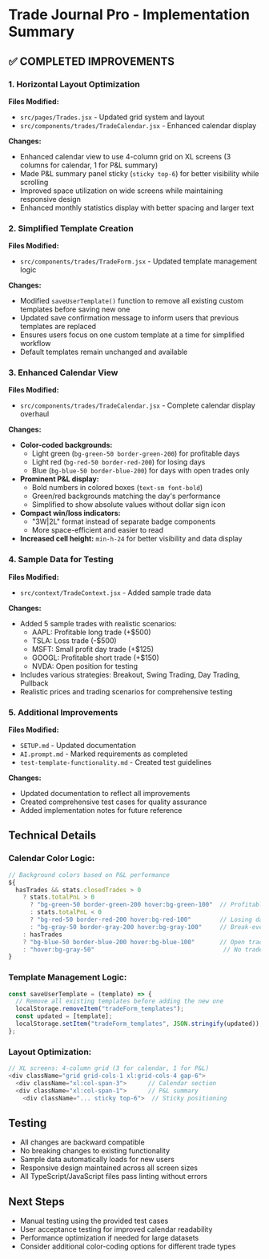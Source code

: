 # Trade Journal Pro - Implementation Summary

## ✅ COMPLETED IMPROVEMENTS

### 1. Horizontal Layout Optimization
**Files Modified:**
- `src/pages/Trades.jsx` - Updated grid system and layout
- `src/components/trades/TradeCalendar.jsx` - Enhanced calendar display

**Changes:**
- Enhanced calendar view to use 4-column grid on XL screens (3 columns for calendar, 1 for P&L summary)
- Made P&L summary panel sticky (`sticky top-6`) for better visibility while scrolling
- Improved space utilization on wide screens while maintaining responsive design
- Enhanced monthly statistics display with better spacing and larger text

### 2. Simplified Template Creation
**Files Modified:**
- `src/components/trades/TradeForm.jsx` - Updated template management logic

**Changes:**
- Modified `saveUserTemplate()` function to remove all existing custom templates before saving new one
- Updated save confirmation message to inform users that previous templates are replaced
- Ensures users focus on one custom template at a time for simplified workflow
- Default templates remain unchanged and available

### 3. Enhanced Calendar View
**Files Modified:**
- `src/components/trades/TradeCalendar.jsx` - Complete calendar display overhaul

**Changes:**
- **Color-coded backgrounds:**
  - Light green (`bg-green-50 border-green-200`) for profitable days
  - Light red (`bg-red-50 border-red-200`) for losing days
  - Blue (`bg-blue-50 border-blue-200`) for days with open trades only
- **Prominent P&L display:**
  - Bold numbers in colored boxes (`text-sm font-bold`)
  - Green/red backgrounds matching the day's performance
  - Simplified to show absolute values without dollar sign icon
- **Compact win/loss indicators:**
  - "3W|2L" format instead of separate badge components
  - More space-efficient and easier to read
- **Increased cell height:** `min-h-24` for better visibility and data display

### 4. Sample Data for Testing
**Files Modified:**
- `src/context/TradeContext.jsx` - Added sample trade data

**Changes:**
- Added 5 sample trades with realistic scenarios:
  - AAPL: Profitable long trade (+$500)
  - TSLA: Loss trade (-$500)
  - MSFT: Small profit day trade (+$125)
  - GOOGL: Profitable short trade (+$150)
  - NVDA: Open position for testing
- Includes various strategies: Breakout, Swing Trading, Day Trading, Pullback
- Realistic prices and trading scenarios for comprehensive testing

### 5. Additional Improvements
**Files Modified:**
- `SETUP.md` - Updated documentation
- `AI.prompt.md` - Marked requirements as completed
- `test-template-functionality.md` - Created test guidelines

**Changes:**
- Updated documentation to reflect all improvements
- Created comprehensive test cases for quality assurance
- Added implementation notes for future reference

## Technical Details

### Calendar Color Logic:
```javascript
// Background colors based on P&L performance
${
  hasTrades && stats.closedTrades > 0
    ? stats.totalPnL > 0
      ? "bg-green-50 border-green-200 hover:bg-green-100"  // Profitable days
      : stats.totalPnL < 0
      ? "bg-red-50 border-red-200 hover:bg-red-100"        // Losing days
      : "bg-gray-50 border-gray-200 hover:bg-gray-100"     // Break-even days
    : hasTrades
    ? "bg-blue-50 border-blue-200 hover:bg-blue-100"       // Open trades only
    : "hover:bg-gray-50"                                    // No trades
}
```

### Template Management Logic:
```javascript
const saveUserTemplate = (template) => {
  // Remove all existing templates before adding the new one
  localStorage.removeItem("tradeForm_templates");
  const updated = [template];
  localStorage.setItem("tradeForm_templates", JSON.stringify(updated));
};
```

### Layout Optimization:
```javascript
// XL screens: 4-column grid (3 for calendar, 1 for P&L)
<div className="grid grid-cols-1 xl:grid-cols-4 gap-6">
  <div className="xl:col-span-3">      // Calendar section
  <div className="xl:col-span-1">      // P&L summary
    <div className="... sticky top-6">  // Sticky positioning
```

## Testing
- All changes are backward compatible
- No breaking changes to existing functionality
- Sample data automatically loads for new users
- Responsive design maintained across all screen sizes
- All TypeScript/JavaScript files pass linting without errors

## Next Steps
- Manual testing using the provided test cases
- User acceptance testing for improved calendar readability
- Performance optimization if needed for large datasets
- Consider additional color-coding options for different trade types
